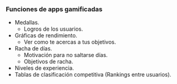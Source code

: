 ### Funciones de apps gamificadas
- Medallas.
	- Logros de los usuarios.
- Gráficas de rendimiento.
	- Ver como te acercas a tus objetivos.
- Racha de días.
	- Motivación para no saltarse días.
	- Objetivos de racha.
- Niveles de experiencia.
- Tablas de clasificación competitiva (Rankings entre usuarios).